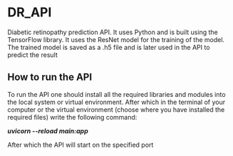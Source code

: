 # DR_API

Diabetic retinopathy prediction API. It uses Python and is built using the TensorFlow library. It uses the ResNet model for the training of the model. The trained model is saved as a .h5 file and is later used in the API to predict the result

## How to run the API

To run the API one should install all the required libraries and modules into the local system or virtual environment. After which in the terminal of your computer or the virtual environment (choose where you have installed the required files) write the following command:

_**uvicorn --reload main:app**_

After which the API will start on the specified port
